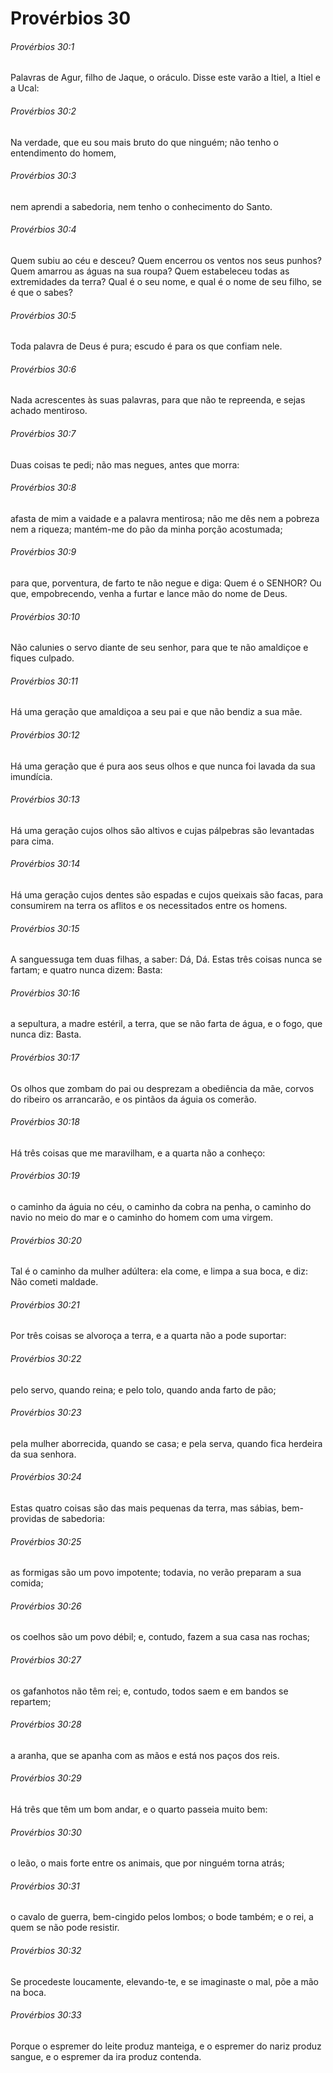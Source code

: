 # Provérbios 30

###### Provérbios 30:1

Palavras de Agur, filho de Jaque, o oráculo. Disse este varão a Itiel, a Itiel e a Ucal:

###### Provérbios 30:2

Na verdade, que eu sou mais bruto do que ninguém; não tenho o entendimento do homem,

###### Provérbios 30:3

nem aprendi a sabedoria, nem tenho o conhecimento do Santo.

###### Provérbios 30:4

Quem subiu ao céu e desceu? Quem encerrou os ventos nos seus punhos? Quem amarrou as águas na sua roupa? Quem estabeleceu todas as extremidades da terra? Qual é o seu nome, e qual é o nome de seu filho, se é que o sabes?

###### Provérbios 30:5

Toda palavra de Deus é pura; escudo é para os que confiam nele.

###### Provérbios 30:6

Nada acrescentes às suas palavras, para que não te repreenda, e sejas achado mentiroso.

###### Provérbios 30:7

Duas coisas te pedi; não mas negues, antes que morra:

###### Provérbios 30:8

afasta de mim a vaidade e a palavra mentirosa; não me dês nem a pobreza nem a riqueza; mantém-me do pão da minha porção acostumada;

###### Provérbios 30:9

para que, porventura, de farto te não negue e diga: Quem é o SENHOR? Ou que, empobrecendo, venha a furtar e lance mão do nome de Deus.

###### Provérbios 30:10

Não calunies o servo diante de seu senhor, para que te não amaldiçoe e fiques culpado.

###### Provérbios 30:11

Há uma geração que amaldiçoa a seu pai e que não bendiz a sua mãe.

###### Provérbios 30:12

Há uma geração que é pura aos seus olhos e que nunca foi lavada da sua imundícia.

###### Provérbios 30:13

Há uma geração cujos olhos são altivos e cujas pálpebras são levantadas para cima.

###### Provérbios 30:14

Há uma geração cujos dentes são espadas e cujos queixais são facas, para consumirem na terra os aflitos e os necessitados entre os homens.

###### Provérbios 30:15

A sanguessuga tem duas filhas, a saber: Dá, Dá. Estas três coisas nunca se fartam; e quatro nunca dizem: Basta:

###### Provérbios 30:16

a sepultura, a madre estéril, a terra, que se não farta de água, e o fogo, que nunca diz: Basta.

###### Provérbios 30:17

Os olhos que zombam do pai ou desprezam a obediência da mãe, corvos do ribeiro os arrancarão, e os pintãos da águia os comerão.

###### Provérbios 30:18

Há três coisas que me maravilham, e a quarta não a conheço:

###### Provérbios 30:19

o caminho da águia no céu, o caminho da cobra na penha, o caminho do navio no meio do mar e o caminho do homem com uma virgem.

###### Provérbios 30:20

Tal é o caminho da mulher adúltera: ela come, e limpa a sua boca, e diz: Não cometi maldade.

###### Provérbios 30:21

Por três coisas se alvoroça a terra, e a quarta não a pode suportar:

###### Provérbios 30:22

pelo servo, quando reina; e pelo tolo, quando anda farto de pão;

###### Provérbios 30:23

pela mulher aborrecida, quando se casa; e pela serva, quando fica herdeira da sua senhora.

###### Provérbios 30:24

Estas quatro coisas são das mais pequenas da terra, mas sábias, bem-providas de sabedoria:

###### Provérbios 30:25

as formigas são um povo impotente; todavia, no verão preparam a sua comida;

###### Provérbios 30:26

os coelhos são um povo débil; e, contudo, fazem a sua casa nas rochas;

###### Provérbios 30:27

os gafanhotos não têm rei; e, contudo, todos saem e em bandos se repartem;

###### Provérbios 30:28

a aranha, que se apanha com as mãos e está nos paços dos reis.

###### Provérbios 30:29

Há três que têm um bom andar, e o quarto passeia muito bem:

###### Provérbios 30:30

o leão, o mais forte entre os animais, que por ninguém torna atrás;

###### Provérbios 30:31

o cavalo de guerra, bem-cingido pelos lombos; o bode também; e o rei, a quem se não pode resistir.

###### Provérbios 30:32

Se procedeste loucamente, elevando-te, e se imaginaste o mal, põe a mão na boca.

###### Provérbios 30:33

Porque o espremer do leite produz manteiga, e o espremer do nariz produz sangue, e o espremer da ira produz contenda.

